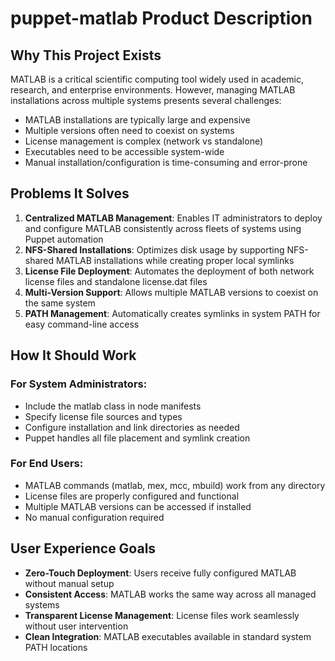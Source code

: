 # puppet-matlab Product Description

## Why This Project Exists

MATLAB is a critical scientific computing tool widely used in academic, research, and enterprise environments. However, managing MATLAB installations across multiple systems presents several challenges:

- MATLAB installations are typically large and expensive
- Multiple versions often need to coexist on systems
- License management is complex (network vs standalone)
- Executables need to be accessible system-wide
- Manual installation/configuration is time-consuming and error-prone

## Problems It Solves

1. **Centralized MATLAB Management**: Enables IT administrators to deploy and configure MATLAB consistently across fleets of systems using Puppet automation
2. **NFS-Shared Installations**: Optimizes disk usage by supporting NFS-shared MATLAB installations while creating proper local symlinks
3. **License File Deployment**: Automates the deployment of both network license files and standalone license.dat files
4. **Multi-Version Support**: Allows multiple MATLAB versions to coexist on the same system
5. **PATH Management**: Automatically creates symlinks in system PATH for easy command-line access

## How It Should Work

### For System Administrators:
- Include the matlab class in node manifests
- Specify license file sources and types
- Configure installation and link directories as needed
- Puppet handles all file placement and symlink creation

### For End Users:
- MATLAB commands (matlab, mex, mcc, mbuild) work from any directory
- License files are properly configured and functional
- Multiple MATLAB versions can be accessed if installed
- No manual configuration required

## User Experience Goals

- **Zero-Touch Deployment**: Users receive fully configured MATLAB without manual setup
- **Consistent Access**: MATLAB works the same way across all managed systems
- **Transparent License Management**: License files work seamlessly without user intervention
- **Clean Integration**: MATLAB executables available in standard system PATH locations